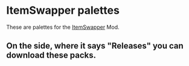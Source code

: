 # ItemSwapper palettes

These are palettes for the [ItemSwapper](https://modrinth.com/mod/itemswapper) Mod.

## On the side, where it says "Releases" you can download these packs.

